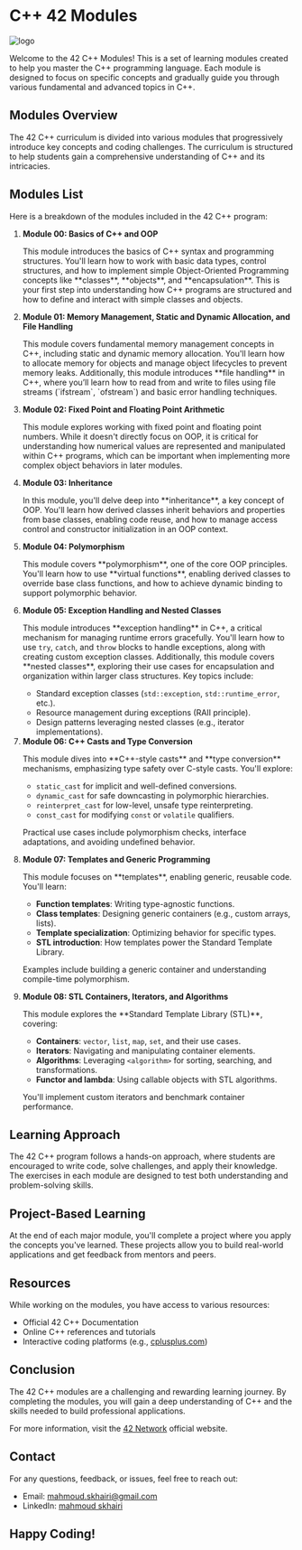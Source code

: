 <h1>C++ 42 Modules</h1>
<!-- <img src="./images.png" alt="logo"> -->
<img src="./Capture.png" alt="logo">
<p>Welcome to the 42 C++ Modules! This is a set of learning modules created to help you master the C++ programming language. Each module is designed to focus on specific concepts and gradually guide you through various fundamental and advanced topics in C++.</p>

<h2>Modules Overview</h2>
<p>The 42 C++ curriculum is divided into various modules that progressively introduce key concepts and coding challenges. The curriculum is structured to help students gain a comprehensive understanding of C++ and its intricacies.</p>

<h2>Modules List</h2>
<p>Here is a breakdown of the modules included in the 42 C++ program:</p>

<ol>
         <li><strong>Module 00: Basics of C++ and OOP</strong>
            <p>This module introduces the basics of C++ syntax and programming structures. You'll learn how to work with basic data types, control structures, and how to implement simple Object-Oriented Programming concepts like **classes**, **objects**, and **encapsulation**. This is your first step into understanding how C++ programs are structured and how to define and interact with simple classes and objects.</p>
        </li>
        <li><strong>Module 01: Memory Management, Static and Dynamic Allocation, and File Handling</strong>
            <p>This module covers fundamental memory management concepts in C++, including static and dynamic memory allocation. You'll learn how to allocate memory for objects and manage object lifecycles to prevent memory leaks. Additionally, this module introduces **file handling** in C++, where you’ll learn how to read from and write to files using file streams (`ifstream`, `ofstream`) and basic error handling techniques.</p>
        </li>
        <li><strong>Module 02: Fixed Point and Floating Point Arithmetic</strong>
            <p>This module explores working with fixed point and floating point numbers. While it doesn't directly focus on OOP, it is critical for understanding how numerical values are represented and manipulated within C++ programs, which can be important when implementing more complex object behaviors in later modules.</p>
        </li>
        <li><strong>Module 03: Inheritance</strong>
            <p>In this module, you'll delve deep into **inheritance**, a key concept of OOP. You'll learn how derived classes inherit behaviors and properties from base classes, enabling code reuse, and how to manage access control and constructor initialization in an OOP context.</p>
        </li>
        <li><strong>Module 04: Polymorphism</strong>
            <p>This module covers **polymorphism**, one of the core OOP principles. You'll learn how to use **virtual functions**, enabling derived classes to override base class functions, and how to achieve dynamic binding to support polymorphic behavior.</p>
        </li>
        <li><strong>Module 05: Exception Handling and Nested Classes</strong> <p>This module introduces **exception handling** in C++, a critical mechanism for managing runtime errors gracefully. You'll learn how to use <code>try</code>, <code>catch</code>, and <code>throw</code> blocks to handle exceptions, along with creating custom exception classes. Additionally, this module covers **nested classes**, exploring their use cases for encapsulation and organization within larger class structures. Key topics include:</p> <ul> <li>Standard exception classes (<code>std::exception</code>, <code>std::runtime_error</code>, etc.).</li> <li>Resource management during exceptions (RAII principle).</li> <li>Design patterns leveraging nested classes (e.g., iterator implementations).</li> </ul>
        </li>
        <li><strong>Module 06: C++ Casts and Type Conversion</strong>
            <p>This module dives into **C++-style casts** and **type conversion** mechanisms, emphasizing type safety over C-style casts. You'll explore:</p>
            <ul>
                <li><code>static_cast</code> for implicit and well-defined conversions.</li>
                <li><code>dynamic_cast</code> for safe downcasting in polymorphic hierarchies.</li>
                <li><code>reinterpret_cast</code> for low-level, unsafe type reinterpreting.</li>
                <li><code>const_cast</code> for modifying <code>const</code> or <code>volatile</code> qualifiers.</li>
            </ul>
        <p>Practical use cases include polymorphism checks, interface adaptations, and avoiding undefined behavior.</p>
        </li>
        <li><strong>Module 07: Templates and Generic Programming</strong>
        <p>This module focuses on **templates**, enabling generic, reusable code. You'll learn:</p>
        <ul>
            <li><strong>Function templates</strong>: Writing type-agnostic functions.</li>
            <li><strong>Class templates</strong>: Designing generic containers (e.g., custom arrays, lists).</li>
            <li><strong>Template specialization</strong>: Optimizing behavior for specific types.</li>
            <li><strong>STL introduction</strong>: How templates power the Standard Template Library.</li>
        </ul>
        <p>Examples include building a generic container and understanding compile-time polymorphism.</p>
    </li>
    <li><strong>Module 08: STL Containers, Iterators, and Algorithms</strong>
    <p>This module explores the **Standard Template Library (STL)**, covering:</p>
    <ul>
        <li><strong>Containers</strong>: <code>vector</code>, <code>list</code>, <code>map</code>, <code>set</code>, and their use cases.</li>
        <li><strong>Iterators</strong>: Navigating and manipulating container elements.</li>
        <li><strong>Algorithms</strong>: Leveraging <code>&lt;algorithm&gt;</code> for sorting, searching, and transformations.</li>
        <li><strong>Functor and lambda</strong>: Using callable objects with STL algorithms.</li>
    </ul>
    <p>You'll implement custom iterators and benchmark container performance.</p>
    </li>
</ol>

<h2>Learning Approach</h2>
<p>The 42 C++ program follows a hands-on approach, where students are encouraged to write code, solve challenges, and apply their knowledge. The exercises in each module are designed to test both understanding and problem-solving skills.</p>

<h2>Project-Based Learning</h2>
<p>At the end of each major module, you'll complete a project where you apply the concepts you've learned. These projects allow you to build real-world applications and get feedback from mentors and peers.</p>

<h2>Resources</h2>
<p>While working on the modules, you have access to various resources:</p>
<ul>
    <li>Official 42 C++ Documentation</li>
    <li>Online C++ references and tutorials</li>
    <li>Interactive coding platforms (e.g., <a href="https://www.cplusplus.com/" target="_blank">cplusplus.com</a>)</li>
</ul>

<h2>Conclusion</h2>
<p>The 42 C++ modules are a challenging and rewarding learning journey. By completing the modules, you will gain a deep understanding of C++ and the skills needed to build professional applications.</p>

<footer>
    <p>For more information, visit the <a href="https://www.42.fr/en/home" target="_blank">42 Network</a> official website.</p>

<h2>Contact</h2>
<p>For any questions, feedback, or issues, feel free to reach out:</p>
<ul>
<li>Email: <a href="mailto:mahmoud.skhairi@gmail.com">mahmoud.skhairi@gmail.com</a></li>
<li>LinkedIn: <a href="https://www.linkedin.com/in/mahmoud-skhairi" target="_blank">mahmoud skhairi</a></li>
</ul>

<h2>Happy Coding!</h2>
</footer>